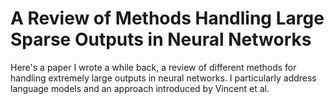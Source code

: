 # A Review of Methods Handling Large Sparse Outputs in Neural Networks
Here's a paper I wrote a while back, a review of different methods for handling extremely large outputs in neural networks.  I particularly address language models and an approach introduced by Vincent et al. 
